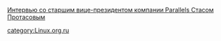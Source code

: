 [Интервью со старшим вице-президентом компании Parallels Стасом
Протасовым](Интервью_со_старшим_вице-президентом_компании_Parallels_Стасом_Протасовым "wikilink")

[category:Linux.org.ru](category:Linux.org.ru "wikilink")
